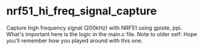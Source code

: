 # nrf51_hi_freq_signal_capture
Capture high frequency signal (200kHz) with NRF51  using gpiote, ppi. What's important here is the logic in the main.c file.
Note to older self: Hope you'll remember how you played around with this one.
